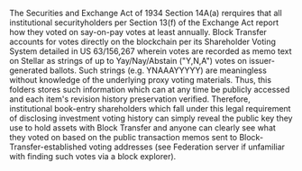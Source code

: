 The Securities and Exchange Act of 1934 Section 14A(a) rerquires that all institutional securityholders per Section 13(f) of the Exchange Act report how they voted on say-on-pay votes at least annually. Block Transfer accounts for votes directly on the blockchain per its Shareholder Voting System detailed in US 63/156,267 wherein votes are recorded as memo text on Stellar as strings of up to Yay/Nay/Abstain ("Y,N,A") votes on issuer-generated ballots. Such strings (e.g. YNAAAYYYYY) are meaningless without knowledge of the underlying proxy voting materials. Thus, this folders stores such information which can at any time be publicly accessed and each item's revision history preservation verified. Therefore, institutional book-entry shareholders which fall under this legal requirement of disclosing investment voting history can simply reveal the public key they use to hold assets with Block Transfer and anyone can clearly see what they voted on based on the public transaction memos sent to Block-Transfer-established voting addresses (see Federation server if unfamiliar with finding such votes via a block explorer).